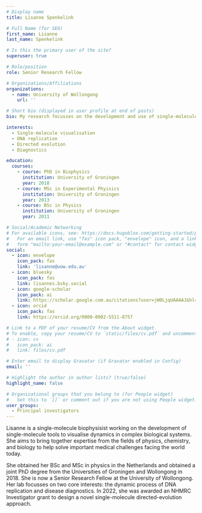 ```yaml
---
# Display name
title: Lisanne Spenkelink

# Full Name (for SEO)
first_name: Lisanne
last_name: Spenkelink

# Is this the primary user of the site?
superuser: true

# Role/position
role: Senior Research Fellow

# Organizations/Affiliations
organizations:
  - name: University of Wollongong
    url: ''

# Short bio (displayed in user profile at end of posts)
bio: My research focusses on the development and use of single-molecule visualisation methods to study complex biological systems.

interests:
  - Single-molecule visualisation
  - DNA replication
  - Directed evolution
  - Diagnostics

education:
  courses:
    - course: PhD in Biophysics
      institution: University of Groningen
      year: 2018
    - course: MSc in Experimental Phyisics
      institution: University of Groningen
      year: 2013
    - course: BSc in Physics
      institution: University of Groningen
      year: 2011

# Social/Academic Networking
# For available icons, see: https://docs.hugoblox.com/getting-started/page-builder/#icons
#   For an email link, use "fas" icon pack, "envelope" icon, and a link in the
#   form "mailto:your-email@example.com" or "#contact" for contact widget.
social:
  - icon: envelope
    icon_pack: fas
    link: 'lisanne@uow.edu.au'
  - icon: bluesky
    icon_pack: fas
    link: lisannes.bsky.social
  - icon: google-scholar
    icon_pack: ai
    link: https://scholar.google.com.au/citations?user=jW0LjqUAAAAJ&hl=en
  - icon: orcid
    icon_pack: fas
    link: https://orcid.org/0000-0002-5511-8757

# Link to a PDF of your resume/CV from the About widget.
# To enable, copy your resume/CV to `static/files/cv.pdf` and uncomment the lines below.
# - icon: cv
#   icon_pack: ai
#   link: files/cv.pdf

# Enter email to display Gravatar (if Gravatar enabled in Config)
email: ''

# Highlight the author in author lists? (true/false)
highlight_name: false

# Organizational groups that you belong to (for People widget)
#   Set this to `[]` or comment out if you are not using People widget.
user_groups:
  - Principal investigators
---
```


Lisanne is a single-molecule biophysisist working on the development of single-molecule tools to visualise dynamics in complex biological systems. She aims to bring together expertise from the fields of physics, chemistry, and biology to help solve important medical challenges facing the world today.

She obtained her BSc and MSc in physics in the Netherlands and obtained a joint PhD degree from the Universities of Groningen and Wollongong in 2018. She is now a Senior Research Fellow at the University of Wollongong. Her lab focusses on two core interests: the dynamic process of DNA replication and disease diagnostics. In 2022, she was awarded an NHMRC Investigator grant to design a novel single-molecule directed-evolution approach.